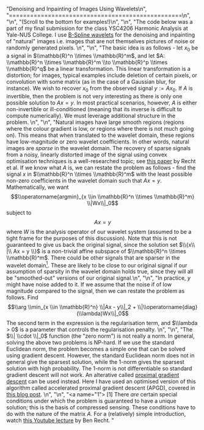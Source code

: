 "Denoising and Inpainting of Images Using Wavelets\n",
    "=================================================\n",
    "\n",
    "(Scroll to the bottom for examples!)\n",
    "\n",
    "The code below was a part of my final submission for the class YSC4206 Harmonic Analysis at Yale-NUS College. I use [B-Spline wavelets](https://en.wikipedia.org/wiki/Spline_wavelet) for the denoising and inpainting of \"natural\" images i.e. images that are not themselves pictures of noise or randomly generated pixels. \n",
    "\n",
    "The basic idea is as follows - let $x_0$ be a signal in $\\mathbb{R}^n \\times \\mathbb{R}^m$, and let $A: \\mathbb{R}^n \\times \\mathbb{R}^m \\to \\mathbb{R}^p \\times \\mathbb{R}^q$ be a linear transformation. This linear transformation is a distortion; for images, typical examples include deletion of certain pixels, or convolution with some matrix (as in the case of a Gaussian blur, for instance). We wish to recover $x_0$ from the observed signal $y := Ax_0$. If $A$ is invertible, then the problem is not very interesting as there is only one possible solution to $Ax = y$. In most practical scenarios, however, $A$ is either non-invertible or ill-conditioned (meaning that its inverse is difficult to compute numerically). We must leverage additional structure in the problem. \n",
    "\n",
    "Natural images have large smooth regions (regions where the colour gradient is low, or regions where there is not much going on). This means that when translated to the wavelet domain, these regions have low-magnitude or zero wavelet coefficients. In other words, natural images are *sparse* in the wavelet domain. The recovery of sparse signals from a noisy, linearly distorted image of the signal using convex optimisation techniques is a well-researched topic; see [this paper](https://arxiv.org/abs/1012.0621) by Recht et al. If we know what $A$ is, we can restate the problem as follows - find the signal $x$ in $\\mathbb{R}^n \\times \\mathbb{R}^m$ with the least possible non-zero coefficients in the wavelet domain such that $Ax=y$. Mathematically, we want $$\\operatorname{argmin}_{x \\in \\mathbb{R}^n \\times \\mathbb{R}^m} \\|Wx\\|_0$$ subject to $$Ax = y$$ where $W$ is the analysis operator of our wavelet system (assumed to be a tight frame for the purposes of this discussion). Note that this is not guaranteed to give us back the original signal, since the solution set $\\{x\\ |\\ Ax = y \\}$ is a non-trivial affine subspace of $\\mathbb{R}^n \\times \\mathbb{R}^m$. There could be other signals that are sparser in the wavelet domain[<sup>1</sup>](#1). These are likely to be close to our original signal if our assumption of sparsity in the wavelet domain holds true, since they will all be \"smoothed-out\" versions of our original signal.\n",
    "\n",
    "In practice, $y$ might have noise added to it. If we assume that the noise if of low magnitude compared to the signal, then we can restate the problem as follows. Find $$\\arg \\min_{x \\in \\mathbb{R}^n} \\|Ax - y\\|_2 + \\|\\operatorname{diag}(\\lambda)Wx\\|_0$$ The second term in the expression is the regularisation term, and $\\lambda > 0$ is a parameter that controls the regularisation penalty. \n",
    "\n",
    "The $\\| \\cdot \\|_0$ function (the \"zero norm\") is not really a norm. In general, solving the above two problems is NP-hard. If we use the standard Euclidean norm, the problem becomes a simple one that can be solved using gradient descent. However, the standard Euclidean norm does not in general give the sparsest solution, while the 1-norm gives the sparsest solution with high probability. The 1-norm is not differentiable so standard gradient descent will not work. An alterative called [proximal gradient descent](https://en.wikipedia.org/wiki/Proximal_gradient_method) can be used instead. Here I have used an optimised version of this algorithm called accelerated proximal gradient descent (APGD), covered in [this blog post](https://blogs.princeton.edu/imabandit/2013/04/01/acceleratedgradientdescent/). \n",
    "\n",
    "<a name=\"1\"> </a>[1] There *are* certain special conditions under which the problem is guaranteed to have a unique solution; this is the basis of compressed sensing. These conditions have to do with the nature of the matrix $A$. For a (relatively) simple introduction, watch [this Youtube lecture](https://www.youtube.com/watch?v=6ZNLGTfbo7g) by Ben Recht. "
